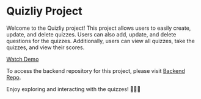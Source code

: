 # Quizliy Project

Welcome to the Quizliy project! This project allows users to easily create, update, and delete quizzes. Users can also add, update, and delete questions for the quizzes. Additionally, users can view all quizzes, take the quizzes, and view their scores.

[Watch Demo](https://www.linkedin.com/posts/sarfarazunar_php-fullstackdevelopment-internship-activity-7226916211899437058-bBUF?utm_source=share&utm_medium=member_android)

To access the backend repository for this project, please visit [Backend Repo](https://github.com/sarfarazunarr/quizly-server-backend).

Enjoy exploring and interacting with the quizzes! 🧠📝🎉

